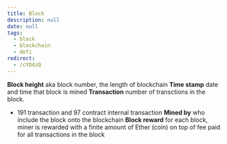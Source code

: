 ```yaml
---
title: Block
description: null
date: null
tags:
  - block
  - blockchain
  - defi
redirect:
  - /cYD4zQ
---
```


**Block height** aka block number, the length of blockchain **Time stamp** date and time that block is mined **Transaction** number of transctions in the block.

- 191 transaction and 97 contract internal transaction **Mined by** who include the block onto the blockchain **Block reward** for each block, miner is rewarded with a finite amount of Ether (coin) on top of fee paid for all transactions in the block
